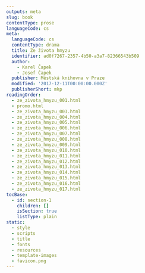 ```yaml
---
outputs: meta
slug: book
contentType: prose
languageCode: cs
meta:
  languageCode: cs
  contentType: drama
  title: Ze života hmyzu
  identifier: ad0f7267-2357-4b50-a3a7-82366543b509
  author:
    - Karel Čapek
    - Josef Čapek
  publisher: Městská knihovna v Praze
  modified: '2017-12-11T00:00:00.000Z'
  publisherShort: mkp
readingOrder:
  - ze_zivota_hmyzu_001.html
  - promo.html
  - ze_zivota_hmyzu_003.html
  - ze_zivota_hmyzu_004.html
  - ze_zivota_hmyzu_005.html
  - ze_zivota_hmyzu_006.html
  - ze_zivota_hmyzu_007.html
  - ze_zivota_hmyzu_008.html
  - ze_zivota_hmyzu_009.html
  - ze_zivota_hmyzu_010.html
  - ze_zivota_hmyzu_011.html
  - ze_zivota_hmyzu_012.html
  - ze_zivota_hmyzu_013.html
  - ze_zivota_hmyzu_014.html
  - ze_zivota_hmyzu_015.html
  - ze_zivota_hmyzu_016.html
  - ze_zivota_hmyzu_017.html
tocBase:
  - id: section-1
    children: []
    isSection: true
    listType: plain
static:
  - style
  - scripts
  - title
  - fonts
  - resources
  - template-images
  - favicon.png
---
```

